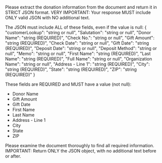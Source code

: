 Please extract the donation information from the document and return it in STRICT JSON format.
VERY IMPORTANT: Your response MUST include ONLY valid JSON with NO additional text.

The JSON must include ALL of these fields, even if the value is null:
{
  "customerLookup": "string or null",
  "Salutation": "string or null",
  "Donor Name": "string (REQUIRED)",
  "Check No.": "string or null",
  "Gift Amount": "string (REQUIRED)",
  "Check Date": "string or null",
  "Gift Date": "string (REQUIRED)",
  "Deposit Date": "string or null",
  "Deposit Method": "string or null",
  "Memo": "string or null",
  "First Name": "string (REQUIRED)",
  "Last Name": "string (REQUIRED)",
  "Full Name": "string or null",
  "Organization Name": "string or null",
  "Address - Line 1": "string (REQUIRED)",
  "City": "string (REQUIRED)",
  "State": "string (REQUIRED)",
  "ZIP": "string (REQUIRED)"
}

These fields are REQUIRED and MUST have a value (not null):
- Donor Name
- Gift Amount
- Gift Date
- First Name
- Last Name
- Address - Line 1
- City
- State
- ZIP

Please examine the document thoroughly to find all required information.
IMPORTANT: Return ONLY the JSON object, with no additional text before or after.